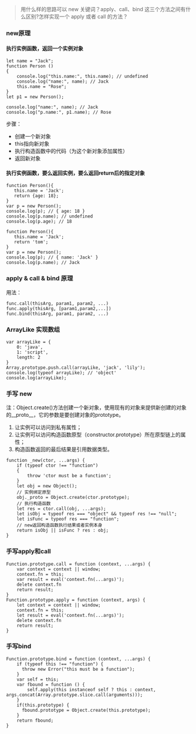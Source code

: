 > 用什么样的思路可以 new 关键词？apply、call、bind 这三个方法之间有什么区别?怎样实现一个 apply 或者 call 的方法？
### new原理
#### 执行实例函数，返回一个实例对象
```
let name = "Jack";
function Person ()
{
    console.log("this.name:", this.name); // undefined
    console.log("name:", name); // Jack
    this.name = "Rose";
}
let p1 = new Person();

console.log("name:", name); // Jack
console.log("p.name:", p1.name); // Rose
```
步骤：
* 创建一个新对象
* this指向新对象
* 执行构造函数中的代码（为这个新对象添加属性）
* 返回新对象

#### 执行实例函数，要么返回实例，要么返回return后的指定对象
```
function Person(){
   this.name = 'Jack';
   return {age: 18};
}
var p = new Person(); 
console.log(p); // { age: 18 }
console.log(p.name); // undefined
console.log(p.age); // 18
```
```
function Person(){
   this.name = 'Jack'; 
   return 'tom';
}
var p = new Person(); 
console.log(p); // { name: 'Jack' }
console.log(p.name); // Jack

```
### apply & call & bind 原理
用法：
```
func.call(thisArg, param1, param2, ...)
func.apply(thisArg, [param1,param2,...])
func.bind(thisArg, param1, param2, ...)
```
### ArrayLike 实现数组
```
var arrayLike = { 
    0: 'java',
    1: 'script',
    length: 2
} 
Array.prototype.push.call(arrayLike, 'jack', 'lily'); 
console.log(typeof arrayLike); // 'object'
console.log(arrayLike);
```
### 手写 new
注：Object.create()方法创建一个新对象，使用现有的对象来提供新创建的对象的__proto__，它的参数是要创建对象的prototype。
1. 让实例可以访问到私有属性；
2. 让实例可以访问构造函数原型（constructor.prototype）所在原型链上的属性；
3. 构造函数返回的最后结果是引用数据类型。
```
function _new(ctor, ...args) {
    if (typeof ctor !== "function")
    {
        throw 'ctor must be a function';
    }
    let obj = new Object();
    // 实例绑定原型
    obj._proto = Object.create(ctor.prototype);
    // 执行构造函数
    let res = ctor.call(obj, ...args);
    let isObj = typeof res === "object" && typeof res !== "null";
    let isFunc = typeof res === "function";
    // new返回构造函数执行结果或者实例本身
    return isObj || isFunc ? res : obj;
}
```
### 手写apply和call

```
Function.prototype.call = function (context, ...args) {
    var context = context || window;
    context.fn = this;
    var result = eval('context.fn(...args)');
    delete context.fn
    return result;
}
Function.prototype.apply = function (context, args) {
    let context = context || window;
    context.fn = this;
    let result = eval('context.fn(...args)');
    delete context.fn
    return result;
}
```
### 手写bind
```
Function.prototype.bind = function (context, ...args) {
    if (typeof this !== "function") {
      throw new Error("this must be a function");
    }
    var self = this;
    var fbound = function () {
        self.apply(this instanceof self ? this : context, args.concat(Array.prototype.slice.call(arguments)));
    }
    if(this.prototype) {
      fbound.prototype = Object.create(this.prototype);
    }
    return fbound;
}
```